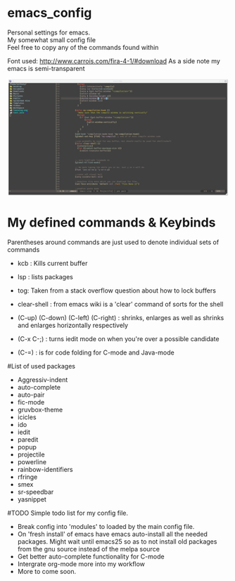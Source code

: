 # emacs_config
Personal settings for emacs. <br>
My somewhat small config file  <br>
Feel free to copy any of the commands found within

Font used: http://www.carrois.com/fira-4-1/#download
As a side note my emacs is semi-transparent 

![Image of Emacs](https://raw.githubusercontent.com/TyphoidTony/emacs_config/master/Emacs.png "image")

# My defined commands & Keybinds

Parentheses around commands are just used to denote individual sets of commands

- kcb : Kills current buffer

- lsp : lists packages

- tog: Taken from a stack overflow question about how to lock buffers 
- clear-shell : from emacs wiki is a 'clear' command of sorts for the shell

- (C-up) (C-down) (C-left) (C-right) : shrinks, enlarges as well as shrinks and enlarges horizontally respectively

- (C-x C-;) : turns iedit mode on when you're over a possible candidate

- (C-=) : is for code folding for C-mode and Java-mode

#List of used packages

- Aggressiv-indent
- auto-complete
- auto-pair
- fic-mode
- gruvbox-theme
- icicles
- ido
- iedit
- paredit
- popup
- projectile
- powerline
- rainbow-identifiers
- rfringe
- smex
- sr-speedbar
- yasnippet

#TODO 
Simple todo list for my config file. 

- Break config into 'modules' to loaded by the main config file. 
- On 'fresh install' of emacs have emacs auto-install all the needed packages. 
Might wait until emacs25 so as to not install old packages from the gnu source instead of the melpa source
- Get better auto-complete functionality for C-mode
- Intergrate org-mode more into my workflow 
- More to come soon. 